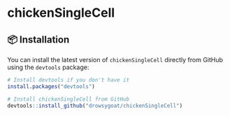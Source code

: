 # chickenSingleCell

## 📦 Installation

You can install the latest version of `chickenSingleCell` directly from GitHub using the `devtools` package:

```r
# Install devtools if you don't have it
install.packages("devtools")

# Install chickenSingleCell from GitHub
devtools::install_github("drowsygoat/chickenSingleCell")
```